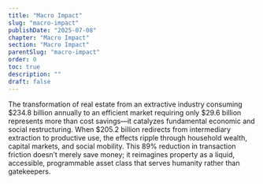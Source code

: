 ```yaml
---
title: "Macro Impact"
slug: "macro-impact"
publishDate: "2025-07-08"
chapter: "Macro Impact"
section: "Macro Impact"
parentSlug: "macro-impact"
order: 0
toc: true
description: ""
draft: false
---
```


The transformation of real estate from an extractive industry consuming \$234.8 billion annually to an efficient market requiring only \$29.6 billion represents more than cost savings—it catalyzes fundamental economic and social restructuring. When \$205.2 billion redirects from intermediary extraction to productive use, the effects ripple through household wealth, capital markets, and social mobility. This 89% reduction in transaction friction doesn’t merely save money; it reimagines property as a liquid, accessible, programmable asset class that serves humanity rather than gatekeepers.
